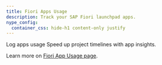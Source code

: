 ```yaml
---
title: Fiori Apps Usage
description: Track your SAP Fiori launchpad apps.
nype_config:
  container_css: hide-h1 content-only justify
---
```

Log apps usage
Speed up project timelines with app insights.

Learn more on [Fiori App Usage page](https://help.fioriappsusage.org/).